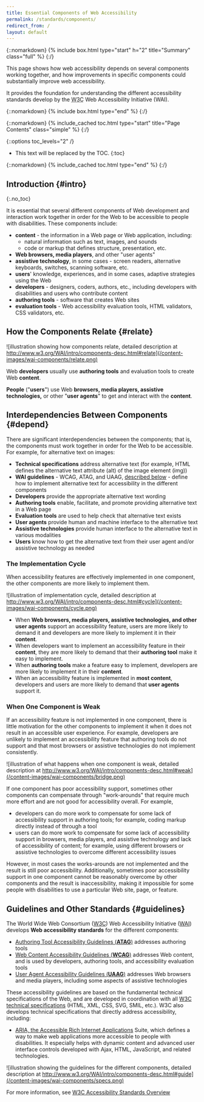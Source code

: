 ```yaml
---
title: Essential Components of Web Accessibility
permalink: /standards/components/
redirect_from: /
layout: default
---
```


{::nomarkdown}
{% include box.html type="start" h="2" title="Summary" class="full" %}
{:/}

This page shows how web accessibility depends on several components working together, and how improvements in specific components could substantially improve web accessibility.

It provides the foundation for understanding the different accessibility standards develop by the <abbr title="World Wide Web Consortium">W3C</abbr> Web Accessibility Initiative (WAI).

{::nomarkdown}
{% include box.html type="end" %}
{:/}

{::nomarkdown}
{% include_cached toc.html type="start" title="Page Contents" class="simple" %}
{:/}

{::options toc_levels="2" /}

-   This text will be replaced by the TOC.
{:toc}

{::nomarkdown}
{% include_cached toc.html type="end" %}
{:/}


Introduction {#intro}
----------------------
{:.no_toc}

It is essential that several different components of Web development and
interaction work together in order for the Web to be accessible to
people with disabilities. These components include:

-   **content** - the information in a Web page or Web application,
    including:
    -   natural information such as text, images, and sounds
    -   code or markup that defines structure, presentation, etc.
-   **Web browsers, media players**, and other "user agents"
-   **assistive technology**, in some cases - screen readers,
    alternative keyboards, switches, scanning software, etc.
-   **users**' knowledge, experiences, and in some cases, adaptive
    strategies using the Web
-   **developers** - designers, coders, authors, etc., including
    developers with disabilities and users who contribute content
-   **authoring tools** - software that creates Web sites
-   **evaluation tools** - Web accessibility evaluation tools, HTML
    validators, CSS validators, etc.

How the Components Relate {#relate}
------------------------------------

![illustration showing how components relate, detailed description at http://www.w3.org/WAI/intro/components-desc.html#relate](/content-images/wai-components/relate.png)

Web **developers** usually use **authoring tools** and evaluation tools
to create Web **content**.

**People** ("**users**") use Web **browsers, media players, assistive
technologies,** or other "**user agents**" to get and interact with the
**content**.

Interdependencies Between Components {#depend}
-----------------------------------------------

There are significant interdependencies between the components; that is,
the components must work together in order for the Web to be accessible.
For example, for alternative text on images:

-   **Technical specifications** address alternative text (for example,
    HTML defines the alternative text attribute (alt) of the image
    element (img))
-   **WAI guidelines** - WCAG, ATAG, and UAAG, [described
    below](#guidelines) - define how to implement alternative text for
    accessibility in the different components
-   **Developers** provide the appropriate alternative text wording
-   **Authoring tools** enable, facilitate, and promote providing
    alternative text in a Web page
-   **Evaluation tools** are used to help check that alternative text
    exists
-   **User agents** provide human and machine interface to the
    alternative text
-   **Assistive technologies** provide human interface to the
    alternative text in various modalities
-   **Users** know how to get the alternative text from their user agent
    and/or assistive technology as needed

### The Implementation Cycle

When accessibility features are effectively implemented in one
component, the other components are more likely to implement them.

![illustration of implementation cycle, detailed description at http://www.w3.org/WAI/intro/components-desc.html#cycle](/content-images/wai-components/cycle.png)

-   When **Web browsers, media players, assistive technologies, and
    other user agents** support an accessibility feature, users are more
    likely to demand it and developers are more likely to implement it
    in their **content**.
-   When developers want to implement an accessibility feature in their
    **content**, they are more likely to demand that their **authoring
    tool** make it easy to implement.
-   When **authoring tools** make a feature easy to implement,
    developers are more likely to implement it in their **content**.
-   When an accessibility feature is implemented in **most content**,
    developers and users are more likely to demand that **user agents**
    support it.

### When One Component is Weak

If an accessibility feature is not implemented in one component, there
is little motivation for the other components to implement it when it
does not result in an accessible user experience. For example,
developers are unlikely to implement an accessibility feature that
authoring tools do not support and that most browsers or assistive
technologies do not implement consistently.

![illustration of what happens when one component is weak, detailed
description at http://www.w3.org/WAI/intro/components-desc.html#weak](/content-images/wai-components/bridge.png)

If one component has poor accessibility support, sometimes other
components can compensate through "work-arounds" that require much more
effort and are not good for accessibility overall. For example,

-   developers can do more work to compensate for some lack of
    accessibility support in authoring tools; for example, coding markup
    directly instead of through a tool
-   users can do more work to compensate for some lack of accessibility
    support in browsers, media players, and assistive technology and
    lack of accessibility of content; for example, using different
    browsers or assistive technologies to overcome different
    accessibility issues

However, in most cases the works-arounds are not implemented and the
result is still poor accessibility. Additionally, sometimes poor
accessibility support in one component cannot be reasonably overcome by
other components and the result is inaccessibility, making it impossible
for some people with disabilities to use a particular Web site, page, or
feature.

Guidelines and Other Standards {#guidelines}
--------------------------------------------------

The World Wide Web Consortium ([W3C](https://www.w3.org/)) Web Accessibility Initiative
([WAI](https://www.w3.org/WAI/)) develops **Web accessibility standards** for the
different components:

-   [Authoring Tool Accessibility Guidelines (**ATAG**)](atag.php)
    addresses authoring tools
-   [Web Content Accessibility Guidelines (**WCAG**)](wcag.php)
    addresses Web content, and is used by developers, authoring tools,
    and accessibility evaluation tools
-   [User Agent Accessibility Guidelines (**UAAG**)](uaag.php) addresses
    Web browsers and media players, including some aspects of assistive
    technologies

<p>These accessibility guidelines are based on the fundamental technical specifications of the Web, and are developed in coordination with all <a href="https://www.w3.org/TR/">W3C technical specifications</a> (HTML, XML, CSS, SVG, SMIL, etc.). W3C also develops technical specifications that directly address accessibility, including:</p>
<ul>
  <li><a href="https://w3c.github.io/wai-website/standards/aria/">ARIA, the Accessible Rich Internet Applications</a> Suite, which defines a way to make web applications more accessible to people with disabilities. It especially helps with dynamic content and advanced user interface controls developed with Ajax, HTML, JavaScript, and related technologies.</li>
</ul>

![illustration showing the guidelines for the different components, detailed description at http://www.w3.org/WAI/intro/components-desc.html#guide](/content-images/wai-components/specs.png)

For more information, see [W3C Accessibility Standards Overview](https://w3c.github.io/wai-std-gl-overview/standards-guidelines/)
